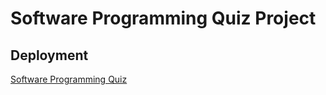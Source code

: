 # Software Programming Quiz Project

## Deployment 
[Software Programming Quiz](https://software-programming-quiz.vercel.app)